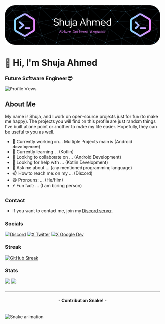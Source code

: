<!--
**Shuja-Ahmed-Official/Shuja-Ahmed-Official** is a ✨ _special_ ✨ repository because its `README.md` (this file) appears on your GitHub profile. 
-->

![Header](./github-header-image.png)

# 👋 Hi, I'm Shuja Ahmed
### Future Software Engineer😎
![Profile Views](https://komarev.com/ghpvc/?username=cool-dev-code)

## About Me
My name is Shuja, and I work on open-source projects just for fun (to make me happy).
The projects you will find on this profile are just random things I've built at one point or another to make my life easier.
Hopefully, they can be useful to you as well.

- 🔭 Currently working on... Multiple Projects main is (Android development)
- 🌱 Currently learning ... (Kotlin)
- 👯 Looking to collaborate on ... (Android Development)
- 🤔 Looking for help with ... (Kotlin Development)
- 💬 Ask me about ... (any mentioned programming language)
- 📫 How to reach me: on my ... (Discord)
- 😄 Pronouns: ... (He/Him)
- ⚡ Fun fact: ... (I am boring person)

### Contact
- If you want to contact me, join my [Discord server](https://discord.gg/9mjwNGJHWH).

### Socials
[![Discord](https://img.shields.io/badge/Discord-5865F2?style=for-the-badge&logo=discord&logoColor=white)](https://discord.gg/9mjwNGJHWH)
[![X Twitter](https://img.shields.io/badge/X%20Twitter-000000?style=for-the-badge&logo=X)](https://twitter.com/Shuja__Ahmed)
[![X Google Dev](https://img.shields.io/badge/Google%20Dev-ffffff?style=for-the-badge&logo=Google)](https://g.dev/ShujaAhmed)

[hidden]:[![Instagram](https://img.shields.io/badge/Instagram-833AB4?style=for-the-badge&logo=instagram&logoColor=white)](https://instagram.com/shuja_plays)
[hidden]:[![YouTube](https://img.shields.io/badge/Youtube-FF0000?style=for-the-badge&logo=youtube&logoColor=white)](https://youtube.com/@ShujaPlays)


### Streak
[![GitHub Streak](https://streak-stats.demolab.com?user=cool-dev-code&theme=tokyonight&border_radius=20)](https://git.io/streak-stats)

### Stats
<div>
  <img height="135px" src="https://github-readme-stats.vercel.app/api?username=cool-dev-code&theme=nord&show_icons=true&hide_title=true&hide_border=true&hide_rank=true&include_all_commits=true&count_private=true&line_height=21">
  <img height="135px" src="https://github-readme-stats.vercel.app/api/top-langs/?username=cool-dev-code&theme=nord&&hide_title=true&hide_border=true&layout=compact&langs_count=8">
</div>


###

---
<h4 align="center">- Contribution Snake! -</h4>
<br clear="both">
<img src="https://profile-readme-generator.com/assets/snake.svg" alt="Snake animation" />

###

